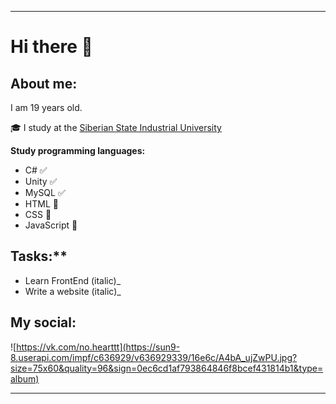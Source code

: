 ____
# Hi there 👋

## About me:

I am 19 years old. 

:mortar_board: I study at the [Siberian State Industrial University](https://www.sibsiu.ru/)

**Study programming languages:**

- C# :white_check_mark:
- Unity :white_check_mark:
- MySQL :white_check_mark:
- HTML :black_square_button:
- CSS :black_square_button:
- JavaScript :black_square_button:

## Tasks:**
- Learn FrontEnd (italic)_
- Write a website (italic)_

## My social:

![https://vk.com/no.hearttt](https://sun9-8.userapi.com/impf/c636929/v636929339/16e6c/A4bA_ujZwPU.jpg?size=75x60&quality=96&sign=0ec6cd1af793864846f8bcef431814b1&type=album)
____
